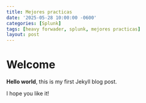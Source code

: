 ```yaml
---
title: Mejores practicas
date: '2025-05-28 10:00:00 -0600'
categories: [Splunk]
tags: [heavy forwader, splunk, mejores practicas]
layout: post
---
```


# Welcome

**Hello world**, this is my first Jekyll blog post.

I hope you like it!